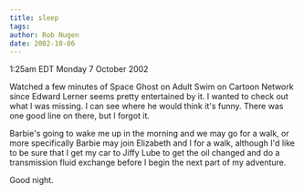 ```yaml
---
title: sleep
tags: 
author: Rob Nugen
date: 2002-10-06
---
```


<p class=date>1:25am EDT Monday 7 October 2002</p>

<p>Watched a few minutes of Space Ghost on Adult Swim on Cartoon
Network since Edward Lerner seems pretty entertained by it.  I wanted
to check out what I was missing.  I can see where he would think it's
funny.  There was one good line on there, but I forgot it.</p>

<p>Barbie's going to wake me up in the morning and we may go for a
walk, or more specifically Barbie may join Elizabeth and I for a walk,
although I'd like to be sure that I get my car to Jiffy Lube to get
the oil changed and do a transmission fluid exchange before I begin
the next part of my adventure.</p>

<p>Good night.</p>
